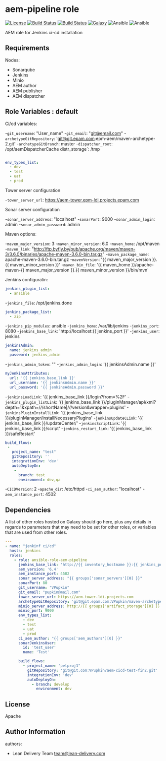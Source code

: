 aem-pipeline role
=========
[![License](https://img.shields.io/badge/license-Apache-green.svg?style=flat)](https://raw.githubusercontent.com/lean-delivery/ansible-role-aem-pipeline/master/LICENSE)
[![Build Status](https://travis-ci.org/lean-delivery/ansible-role-aem-pipeline.svg?branch=master)](https://travis-ci.org/lean-delivery/ansible-role-aem-pipeline)
[![Build Status](https://gitlab.com/lean-delivery/ansible-role-aem-pipeline/badges/master/build.svg)](https://gitlab.com/lean-delivery/ansible-role-aem-pipeline)
[![Galaxy](https://img.shields.io/badge/galaxy-lean__delivery.aem-pipeline-blue.svg)](https://galaxy.ansible.com/lean_delivery/aem-pipeline)
![Ansible](https://img.shields.io/ansible/role/d/role_id.svg)
![Ansible](https://img.shields.io/badge/dynamic/json.svg?label=min_ansible_version&url=https%3A%2F%2Fgalaxy.ansible.com%2Fapi%2Fv1%2Froles%2Frole_id%2F&query=$.min_ansible_version)

AEM  role for Jenkins ci-cd installation 

Requirements
------------

Nodes:
- Sonarqube
- Jenkins
- Minio
- AEM author
- AEM publisher 
- AEM dispatcher


Role Variables : default
--------------
Ci/cd variables:

-`git_username`: "User_name"
-`git_email`: "git@email.com"
-`archetypeGitRepository`: 'git@git.epam.com:epm-aem/maven-archetype-2.git'
-`archetypeGitBranch`: master
-`dispatcher_root`: /opt/aemDispatcherCache
distr_storage`: /tmp
```yml

env_types_list:
  - dev
  - test
  - uat
  - prod
```
  
Tower server configuration

-`tower_server_url`: https://aem-tower.epm-ldi.projects.epam.com

Sonar server configuration

-`sonar_server_address`: "localhost"
-`sonarPort`: 9000
-`sonar_admin_login`: admin
-`sonar_admin_password`: admin

Maven options:

-`maven_major_version`: 3
-`maven_minor_version`: 6.0
-`maven_home`: /opt/maven
-`maven_link`: "http://ftp.byfly.by/pub/apache.org/maven/maven-3/3.6.0/binaries/apache-maven-3.6.0-bin.tar.gz"
-`maven_package_name`: apache-maven-3.6.0-bin.tar.gz
-`mavenVersion`: '{{ maven_major_version }}.{{ maven_minor_version }}'
-`maven_bin_file`: '{{ maven_home }}/apache-maven-{{ maven_major_version }}.{{ maven_minor_version }}/bin/mvn'

Jenkins configuratin:

```yml
jenkins_plugin_list:
  - ansible
```
-`jenkins_file`: /opt/jenkins.done
```yml
jenkins_package_list:
  - zip
```  
-`jenkins_pip_modules`: ansible
-`jenkins_home`: /var/lib/jenkins
-`jenkins_port`: 8080
-`jenkins_base_link`: 'http://localhost:{{ jenkins_port }}'
-`jenkins_user`: jenkins
```yml
jenkinsAdmin:
  name: jenkins_admin
  password: jenkins_admin
```
-`jenkins_admin_token`: ""
-`jenkins_admin_login`: '{{ jenkinsAdmin.name }}'
```yml
myJenkinsAttributes:
  url: '{{ jenkins_base_link }}'
  url_username: '{{ jenkinsAdmin.name }}'
  url_password: '{{ jenkinsAdmin.password }}'
```
-`jenkinsLoadLink`: '{{ jenkins_base_link }}/login?from=%2F'
-`jenkins_plugin_listLink`: '{{ jenkins_base_link }}/pluginManager/api/xml?depth=1&xpath=/*/*/shortName|/*/*/version&wrapper=plugins'
-`jenkinsPluginInstallLink`: '{{ jenkins_base_link }}/pluginManager/installNecessaryPlugins'
-`jenkinsUpdateCLink`: '{{ jenkins_base_link }}/updateCenter/'
-`jenkinsScriptLink`: '{{ jenkins_base_link }}/script'
-`jenkins_restart_link`: '{{ jenkins_base_link }}/safeRestart'
```yml  
build_flows:
 - 
   project_name: "test"
   gitRepository: ''
   integrationEnv: 'dev'
   autoDeployOn:
    -
      branch: test
      environment: dev,qa
```
-`CICDVersion`: 2
-`apache_dir`: /etc/httpd
-`ci_aem_author`: "localhost"
-`aem_instance_port`: 4502


Dependencies
------------

A list of other roles hosted on Galaxy should go here, plus any details in
regards to parameters that may need to be set for other roles, or variables that
are used from other roles.

```yml
---
- name: "jenkinf ci/cd"
  hosts: jenkins
  roles:
    - role: ansible-role-aem-pipeline
      jenkins_base_link: 'http://{{ inventory_hostname }}:{{ jenkins_port }}'
      aem_version: '6.4'
      aem_instance_port: 4502
      sonar_server_address: "{{ groups['sonar_servers'][0] }}"
      sonarPort: 80
      git_username: "VPupkin"
      git_email: "pupkin@mail.com"
      tower_server_url: https://aem-tower.ldi.projects.com
      archetypeGitRepository: 'git@git.epam.com:VPupkin/maven-archetype-2.git'
      minio_server_address: http://{{ groups['artifact_storage'][0] }}
      minio_port: 9000
      env_types_list:
        - dev
        - test
        - uat
        - prod
      ci_aem_author: "{{ groups['aem_authors'][0] }}"
      sonarJenkinsUser:
        id: 'test_user'
        name: 'Test'

      build_flows:
        - project_name: "petproj1"
          gitRepository: 'git@git.com:VPupkin/aem-cicd-test-fin2.git'
          integrationEnv: 'dev'
          autoDeployOn:
            - branch: develop
              environment: dev


```


License
-------
Apache

Author Information
------------------

authors:
  - Lean Delivery Team <team@lean-delivery.com>
